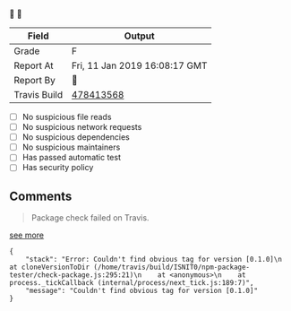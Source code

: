 :robot: :rotating_light:

| Field | Output |
|----|----|
| Grade | F |
| Report At | Fri, 11 Jan 2019 16:08:17 GMT |
| Report By | :robot: |
| Travis Build | [478413568](https://travis-ci.org/ISNIT0/npm-package-tester/builds/478413568) |
    
- [ ] No suspicious file reads
- [ ] No suspicious network requests
- [ ] No suspicious dependencies
- [ ] No suspicious maintainers
- [ ] Has passed automatic test
- [ ] Has security policy

## Comments
> Package check failed on Travis.

[see more](https://travis-ci.org/ISNIT0/npm-package-tester/branches)

```
{
	"stack": "Error: Couldn't find obvious tag for version [0.1.0]\n    at cloneVersionToDir (/home/travis/build/ISNIT0/npm-package-tester/check-package.js:295:21)\n    at <anonymous>\n    at process._tickCallback (internal/process/next_tick.js:189:7)",
	"message": "Couldn't find obvious tag for version [0.1.0]"
}
```


